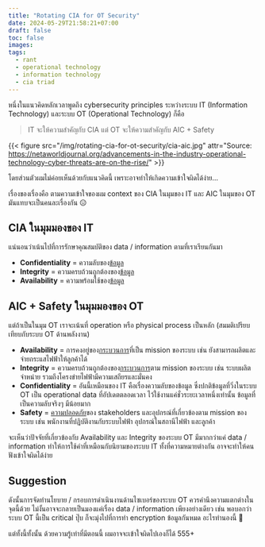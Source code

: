 ```yaml
---
title: "Rotating CIA for OT Security"
date: 2024-05-29T21:58:21+07:00
draft: false
toc: false
images:
tags:
  - rant
  - operational technology
  - information technology
  - cia triad
---
```


หนึ่งในแนวคิดหลักเวลาพูดถึง cybersecurity principles ระหว่างระบบ IT (Information Technology) และระบบ OT (Operational Technology) ก็คือ

> IT จะให้ความสำคัญกับ CIA แต่ OT จะให้ความสำคัญกับ AIC + Safety

{{< figure src="/img/rotating-cia-for-ot-security/cia-aic.jpg" attr="Source: https://netaworldjournal.org/advancements-in-the-industry-operational-technology-cyber-threats-are-on-the-rise/" >}}

โดยส่วนตัวผมไม่ค่อยเห็นด้วยกับแนวคิดนี้ เพราะอาจทำให้เกิดความเข้าใจผิดได้ง่าย&hellip;

เรื่องของเรื่องคือ ตามความเข้าใจของผม context ของ CIA ในมุมของ IT และ AIC ในมุมของ OT มันแทบจะเป็นคนละเรื่องกัน 😑

## CIA ในมุมมองของ IT

แน่นอนว่าเน้นไปที่การรักษาคุณสมบัติของ data / information ตามที่เราเรียนกันมา

* **Confidentiality** = ความลับของ<ins>ข้อมูล</ins>
* **Integrity** = ความครบถ้วนถูกต้องของ<ins>ข้อมูล</ins>
* **Availability** = ความพร้อมใช้ของ<ins>ข้อมูล</ins>

## AIC + Safety ในมุมมองของ OT

แต่ถ้าเป็นในมุม OT เราจะเน้นที่ operation หรือ physical process เป็นหลัก (สมมติเปรียบเทียบกับระบบ OT ด้านพลังงาน)

* **Availability** = การคงอยู่ของ<ins>กระบวนการ</ins>ที่เป็น mission ของระบบ เช่น ยังสามารถผลิตและจ่ายกระแสไฟฟ้าให้ลูกค้าได้
* **Integrity** = ความครบถ้วนถูกต้องของ<ins>กระบวนการ</ins>ตาม mission ของระบบ เช่น ระบบผลิต จำหน่าย รวมถึงโครงข่ายไฟฟ้ามีความเสถียรและมั่นคง
* **Confidentiality** = อันนี้เหมือนของ IT คือเรื่องความลับของข้อมูล ซึ่งปกติข้อมูลที่วิ่งในระบบ OT เป็น operational data ที่อัปเดตตลอดเวลา ไว้ใช้งานแค่ชั่วระยะเวลาหนึ่งเท่านั้น ข้อมูลที่เป็นความลับจริงๆ มีน้อยมาก
* **Safety** = <ins>ความปลอดภัย</ins>ของ stakeholders และอุปกรณ์ที่เกี่ยวข้องตาม mission ของระบบ เช่น พนักงานที่ปฏิบัติงานกับระบบไฟฟ้า อุปกรณ์ในสถานีไฟฟ้า และลูกค้า

จะเห็นว่าปัจจัยที่เกี่ยวข้องกับ Availability และ Integrity ของระบบ OT มีมากกว่าแค่ data / information ทำให้การใช้คำที่เหมือนกับนิยามของระบบ IT ทั้งที่ความหมายต่างกัน อาจจะทำให้คนฟังเข้าใจผิดได้ง่าย

## Suggestion

ดังนั้นการจัดทำนโยบาย / กรอบการดำเนินงานด้านไซเบอร์ของระบบ OT ควรคำนึงความแตกต่างในจุดนี้ด้วย ไม่งั้นอาจจะกลายเป็นมองแค่เรื่อง data / information เพียงอย่างเดียว เช่น พอบอกว่าระบบ OT นี้เป็น critical ปุ๊บ ก็จะมุ่งไปที่การทำ encryption ข้อมูลกันหมด อะไรทำนองนี้ 🤪

แต่ทั้งนี้ทั้งนั้น ด้วยความรู้เท่าที่มีตอนนี้ ผมอาจจะเข้าใจผิดไปเองก็ได้ 555+
